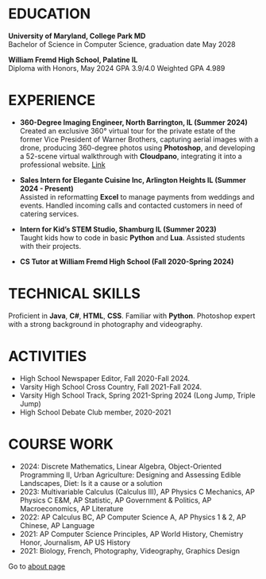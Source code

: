 
# EDUCATION
**University of Maryland, College Park MD**\
Bachelor of Science in Computer Science, graduation date May 2028

**William Fremd High School, Palatine IL**\
Diploma with Honors, May 2024            GPA 3.9/4.0          Weighted GPA 4.989

# EXPERIENCE
- **360-Degree Imaging Engineer, North Barrington, IL (Summer 2024)**\
Created an exclusive 360° virtual tour for the private estate of the former Vice President of Warner Brothers, capturing aerial images with a drone, producing 360-degree photos using **Photoshop**, and developing a 52-scene virtual walkthrough with **Cloudpano**, integrating it into a professional website. [Link](https://wanderingtree.com/weddings/interactive-tour/) 
<div style="text-align:center" id="nrUoBcJQb"><script type="text/javascript" async data-short="nrUoBcJQb" data-path="tours" data-is-self-hosted="false" width="100%" height="300px" src="https://app.cloudpano.com/public/shareScript.js"></script></div>

- **Sales Intern for Elegante Cuisine Inc, Arlington Heights IL (Summer 2024 - Present)**\
Assisted in reformatting **Excel** to manage payments from weddings and events. Handled incoming calls and contacted customers in need of catering services.  

- **Intern for Kid’s STEM Studio, Shamburg IL (Summer 2023)**\
Taught kids how to code in basic **Python** and **Lua**. Assisted students with their projects.  

- **CS Tutor at William Fremd High School (Fall 2020-Spring 2024)**

# TECHNICAL SKILLS
Proficient in **Java**, **C#**, **HTML**, **CSS**. Familiar with **Python**. Photoshop expert with a strong background in photography and videography.

# ACTIVITIES
- High School Newspaper Editor, Fall 2020-Fall 2024.
- Varsity High School Cross Country, Fall 2021-Fall 2024. 
- Varsity High School Track, Spring 2021-Spring 2024 (Long Jump, Triple Jump)
- High School Debate Club member, 2020-2021

# COURSE WORK
- 2024: Discrete Mathematics, Linear Algebra, Object-Oriented Programming II, Urban Agriculture: Designing and Assessing Edible Landscapes, Diet: Is it a cause or a solution
- 2023: Multivariable Calculus (Calculus III), AP Physics C Mechanics, AP Physics C E&M, AP Statistic, AP Government & Politics, AP Macroeconomics, AP Literature
- 2022: AP Calculus BC, AP Computer Science A, AP Physics 1 & 2, AP Chinese, AP Language
- 2021: AP Computer Science Principles, AP World History, Chemistry Honor, Journalism, AP US History
- 2021: Biology, French, Photography, Videography, Graphics Design

Go to [about page](about.md)

